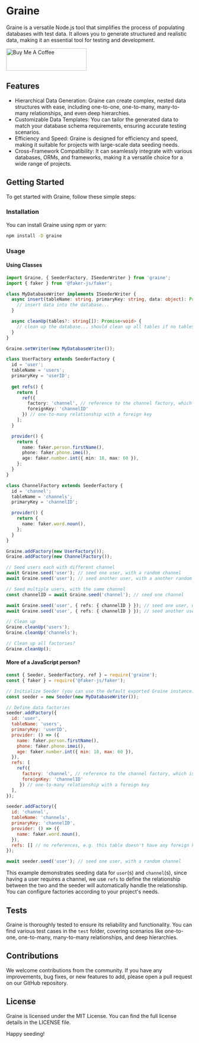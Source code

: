 # Graine
Graine is a versatile Node.js tool that simplifies the process of populating databases with test data. It allows you to generate structured and realistic data, making it an essential tool for testing and development.

<a href="https://www.buymeacoffee.com/halimsamy" target="_blank"><img src="https://cdn.buymeacoffee.com/buttons/v2/default-yellow.png" alt="Buy Me A Coffee" style="height: 60px !important;width: 217px !important;" ></a>

## Features
- Hierarchical Data Generation: Graine can create complex, nested data structures with ease, including one-to-one, one-to-many, many-to-many relationships, and even deep hierarchies.
- Customizable Data Templates: You can tailor the generated data to match your database schema requirements, ensuring accurate testing scenarios.
- Efficiency and Speed: Graine is designed for efficiency and speed, making it suitable for projects with large-scale data seeding needs.
- Cross-Framework Compatibility: It can seamlessly integrate with various databases, ORMs, and frameworks, making it a versatile choice for a wide range of projects.

## Getting Started
To get started with Graine, follow these simple steps:

### Installation
You can install Graine using npm or yarn:
```bash
npm install -D graine
```

### Usage
#### Using Classes
```typescript
import Graine, { SeederFactory, ISeederWriter } from 'graine';
import { faker } from '@faker-js/faker';

class MyDatabaseWriter implements ISeederWriter {
  async insert(tableName: string, primaryKey: string, data: object): Promise<number> {
    // insert data into the database...
  }

  async cleanUp(tables?: string[]): Promise<void> {
    // clean up the database... should clean up all tables if no tables are specified
  }
}

Graine.setWriter(new MyDatabaseWriter());

class UserFactory extends SeederFactory {
  id = 'user';
  tableName = 'users';
  primaryKey = 'userID';
  
  get refs() {
    return [
      ref({ 
        factory: 'channel', // reference to the channel factory, which is defined below
        foreignKey: 'channelID'
      }) // one-to-many relationship with a foreign key
    ];
  }

  provider() {
    return {
      name: faker.person.firstName(),
      phone: faker.phone.imei(),
      age: faker.number.int({ min: 18, max: 60 }),
    };
  }
}

class ChannelFactory extends SeederFactory {
  id = 'channel';
  tableName = 'channels';
  primaryKey = 'channelID';

  provider() {
    return {
      name: faker.word.noun(),
    };
  }
}

Graine.addFactory(new UserFactory());
Graine.addFactory(new ChannelFactory());

// Seed users each with different channel
await Graine.seed('user'); // seed one user, with a random channel
await Graine.seed('user'); // seed another user, with a another random channel

// Seed multiple users, with the same channel
const channelID = await Graine.seed('channel'); // seed one channel

await Graine.seed('user', { refs: { channelID } }); // seed one user, with the specified channel
await Graine.seed('user', { refs: { channelID } }); // seed another user, with the same channel

// Clean up
Graine.cleanUp('users');
Graine.cleanUp('channels');

// Clean up all factories?
Graine.cleanUp();
```

#### More of a JavaScript person?
```javascript
const { Seeder, SeederFactory, ref } = require('graine');
const { faker } = require('@faker-js/faker');

// Initialize Seeder (you can use the default exported Graine instance)
const seeder = new Seeder(new MyDatabaseWriter());

// Define data factories
seeder.addFactory({
  id: 'user',
  tableName: 'users',
  primaryKey: 'userID',
  provider: () => ({
    name: faker.person.firstName(),
    phone: faker.phone.imei(),
    age: faker.number.int({ min: 18, max: 60 }),
  }),
  refs: [
    ref({ 
      factory: 'channel', // reference to the channel factory, which is defined below
      foreignKey: 'channelID'
     }) // one-to-many relationship with a foreign key
  ],
});

seeder.addFactory({
  id: 'channel',
  tableName: 'channels',
  primaryKey: 'channelID',
  provider: () => ({
    name: faker.word.noun(),
  }),
  refs: [] // no references, e.g. this table doesn't have any foreign keys
});

await seeder.seed('user'); // seed one user, with a random channel
```

This example demonstrates seeding data for `user`(s) and `channel`(s), since having a user requires a channel, we use `refs` to define the relationship between the two and the seeder will automatically handle the relationship. You can configure factories according to your project's needs.

## Tests
Graine is thoroughly tested to ensure its reliability and functionality. You can find various test cases in the `test` folder, covering scenarios like one-to-one, one-to-many, many-to-many relationships, and deep hierarchies.

## Contributions
We welcome contributions from the community. If you have any improvements, bug fixes, or new features to add, please open a pull request on our GitHub repository.

## License
Graine is licensed under the MIT License. You can find the full license details in the LICENSE file.

Happy seeding!

